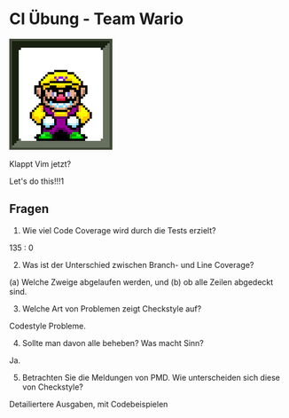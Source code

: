 # CI Übung - Team Wario

![Team Luigi Logo](docs/wario.png)

Klappt Vim jetzt?

Let's do this!!!1

## Fragen

1) Wie viel Code Coverage wird durch die Tests erzielt?

135 : 0


2) Was ist der Unterschied zwischen Branch- und Line
Coverage?

(a) Welche Zweige abgelaufen werden, und (b) ob alle Zeilen abgedeckt sind.


3) Welche Art von Problemen zeigt Checkstyle auf?

Codestyle Probleme.

4) Sollte man davon alle beheben?
Was macht Sinn?

Ja.

5) Betrachten Sie die Meldungen von PMD.
Wie unterscheiden sich diese von Checkstyle?

Detailiertere Ausgaben, mit Codebeispielen
